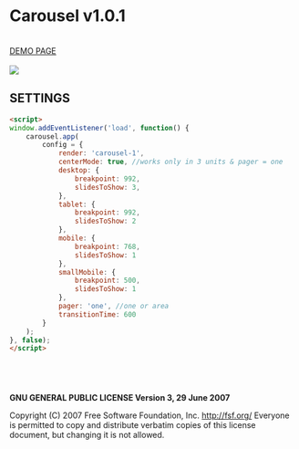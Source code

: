 # Carousel v1.0.1

<br />
<a href="https://zsoltkiraly.com/developments/carousel/" target="_blank">DEMO PAGE</a><br /><br />

<img src="http://zsoltkiraly.com/developments/_images/carousel-001.jpg">

## SETTINGS

```html
<script>
window.addEventListener('load', function() {
    carousel.app(
        config = {
            render: 'carousel-1',
            centerMode: true, //works only in 3 units & pager = one
            desktop: {
                breakpoint: 992,
                slidesToShow: 3,
            },
            tablet: {
                breakpoint: 992,
                slidesToShow: 2
            },
            mobile: {
                breakpoint: 768,
                slidesToShow: 1
            },
            smallMobile: {
                breakpoint: 500,
                slidesToShow: 1
            },
            pager: 'one', //one or area
            transitionTime: 600
        }
    );
}, false);
</script>
```

#
<br />

<b>GNU GENERAL PUBLIC LICENSE Version 3, 29 June 2007</b>

Copyright (C) 2007 Free Software Foundation, Inc. <http://fsf.org/>
Everyone is permitted to copy and distribute verbatim copies of this license document, but changing it is not allowed.
